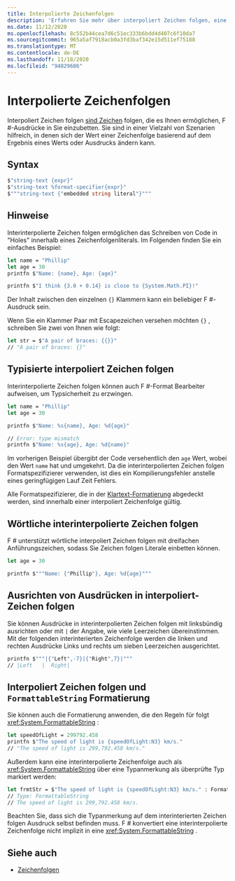 ```yaml
---
title: Interpolierte Zeichenfolgen
description: 'Erfahren Sie mehr über interpoliert Zeichen folgen, eine spezielle Form von Zeichen folgen, die es Ihnen ermöglicht, F #-Ausdrücke direkt in Sie einzubetten.'
ms.date: 11/12/2020
ms.openlocfilehash: 8c552b44cea7d6c51ec333b6bdd4d407c6f10da7
ms.sourcegitcommit: 965a5af7918acb0a3fd3baf342e15d511ef75188
ms.translationtype: MT
ms.contentlocale: de-DE
ms.lasthandoff: 11/18/2020
ms.locfileid: "94829686"
---
```

# <a name="interpolated-strings"></a>Interpolierte Zeichenfolgen

Interpoliert Zeichen folgen [sind Zeichen](strings.md) folgen, die es Ihnen ermöglichen, F #-Ausdrücke in Sie einzubetten. Sie sind in einer Vielzahl von Szenarien hilfreich, in denen sich der Wert einer Zeichenfolge basierend auf dem Ergebnis eines Werts oder Ausdrucks ändern kann.

## <a name="syntax"></a>Syntax

```fsharp
$"string-text {expr}"
$"string-text %format-specifier{expr}"
$"""string-text {"embedded string literal"}"""
```

## <a name="remarks"></a>Hinweise

Interinterpolierte Zeichen folgen ermöglichen das Schreiben von Code in "Holes" innerhalb eines Zeichenfolgenliterals. Im Folgenden finden Sie ein einfaches Beispiel:

```fsharp
let name = "Phillip"
let age = 30
printfn $"Name: {name}, Age: {age}"

printfn $"I think {3.0 + 0.14} is close to {System.Math.PI}!"
```

Der Inhalt zwischen den einzelnen `{}` Klammern kann ein beliebiger F #-Ausdruck sein.

Wenn Sie ein Klammer Paar mit Escapezeichen versehen möchten `{}` , schreiben Sie zwei von Ihnen wie folgt:

```fsharp
let str = $"A pair of braces: {{}}"
// "A pair of braces: {}"
```

## <a name="typed-interpolated-strings"></a>Typisierte interpoliert Zeichen folgen

Interinterpolierte Zeichen folgen können auch F #-Format Bearbeiter aufweisen, um Typsicherheit zu erzwingen.

```fsharp
let name = "Phillip"
let age = 30

printfn $"Name: %s{name}, Age: %d{age}"

// Error: type mismatch
printfn $"Name: %s{age}, Age: %d{name}"
```

Im vorherigen Beispiel übergibt der Code versehentlich den `age` Wert, wobei den Wert `name` hat und umgekehrt. Da die interinterpolierten Zeichen folgen Formatspezifizierer verwenden, ist dies ein Kompilierungsfehler anstelle eines geringfügigen Lauf Zeit Fehlers.

Alle Formatspezifizierer, die in der [Klartext-Formatierung](plaintext-formatting.md) abgedeckt werden, sind innerhalb einer interpoliert Zeichenfolge gültig.

## <a name="verbatim-interpolated-strings"></a>Wörtliche interinterpolierte Zeichen folgen

F # unterstützt wörtliche interpoliert Zeichen folgen mit dreifachen Anführungszeichen, sodass Sie Zeichen folgen Literale einbetten können.

```fsharp
let age = 30

printfn $"""Name: {"Phillip"}, Age: %d{age}"""
```

## <a name="aligning-expressions-in-interpolated-strings"></a>Ausrichten von Ausdrücken in interpoliert-Zeichen folgen

Sie können Ausdrücke in interinterpolierten Zeichen folgen mit linksbündig ausrichten oder mit `|` der Angabe, wie viele Leerzeichen übereinstimmen. Mit der folgenden interinterierten Zeichenfolge werden die linken und rechten Ausdrücke Links und rechts um sieben Leerzeichen ausgerichtet.

```fsharp
printfn $"""|{"Left",-7}|{"Right",7}|"""
// |Left   |  Right|
```

## <a name="interpolated-strings-and-formattablestring-formatting"></a>Interpoliert Zeichen folgen und `FormattableString` Formatierung

Sie können auch die Formatierung anwenden, die den Regeln für folgt <xref:System.FormattableString> :

```fsharp
let speedOfLight = 299792.458
printfn $"The speed of light is {speedOfLight:N3} km/s."
// "The speed of light is 299,792.458 km/s."
```

Außerdem kann eine interinterpolierte Zeichenfolge auch als <xref:System.FormattableString> über eine Typanmerkung als überprüfte Typ markiert werden:

```fsharp
let frmtStr = $"The speed of light is {speedOfLight:N3} km/s." : FormattableString
// Type: FormattableString
// The speed of light is 299,792.458 km/s.
```

Beachten Sie, dass sich die Typanmerkung auf dem interinterierten Zeichen folgen Ausdruck selbst befinden muss. F # konvertiert eine interinterpolierte Zeichenfolge nicht implizit in eine <xref:System.FormattableString> .

## <a name="see-also"></a>Siehe auch

* [Zeichenfolgen](strings.md)
